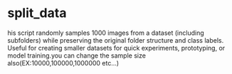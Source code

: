 # split_data
his script randomly samples 1000 images from a dataset (including subfolders) while preserving the original folder structure and class labels. Useful for creating smaller datasets for quick experiments, prototyping, or model training.you can change the sample size also(EX:10000,100000,1000000 etc...)
